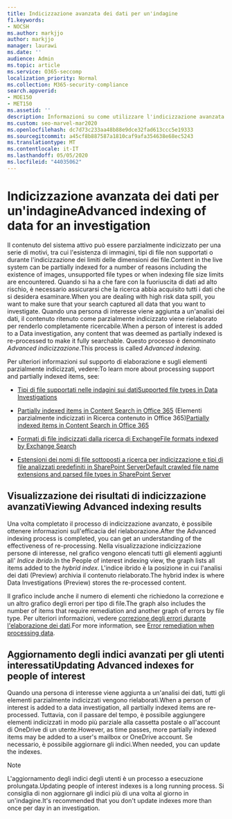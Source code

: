 ```yaml
---
title: Indicizzazione avanzata dei dati per un'indagine
f1.keywords:
- NOCSH
ms.author: markjjo
author: markjjo
manager: laurawi
ms.date: ''
audience: Admin
ms.topic: article
ms.service: O365-seccomp
localization_priority: Normal
ms.collection: M365-security-compliance
search.appverid:
- MOE150
- MET150
ms.assetid: ''
description: Informazioni su come utilizzare l'indicizzazione avanzata per assicurarsi che la ricerca acquisisca tutti i dati che si desidera esaminare.
ms.custom: seo-marvel-mar2020
ms.openlocfilehash: dc7d73c233aa48b88e9dce32fad613ccc5e19333
ms.sourcegitcommit: a45cf8b887587a1810caf9afa354638e68ec5243
ms.translationtype: MT
ms.contentlocale: it-IT
ms.lasthandoff: 05/05/2020
ms.locfileid: "44035062"
---
```

# <a name="advanced-indexing-of-data-for-an-investigation"></a><span data-ttu-id="06c0f-103">Indicizzazione avanzata dei dati per un'indagine</span><span class="sxs-lookup"><span data-stu-id="06c0f-103">Advanced indexing of data for an investigation</span></span>

<span data-ttu-id="06c0f-104">Il contenuto del sistema attivo può essere parzialmente indicizzato per una serie di motivi, tra cui l'esistenza di immagini, tipi di file non supportati o durante l'indicizzazione dei limiti delle dimensioni dei file.</span><span class="sxs-lookup"><span data-stu-id="06c0f-104">Content in the live system can be partially indexed for a number of reasons including the existence of images, unsupported file types or when indexing file size limits are encountered.</span></span> <span data-ttu-id="06c0f-105">Quando si ha a che fare con la fuoriuscita di dati ad alto rischio, è necessario assicurarsi che la ricerca abbia acquisito tutti i dati che si desidera esaminare.</span><span class="sxs-lookup"><span data-stu-id="06c0f-105">When you are dealing with high risk data spill, you want to make sure that your search captured all data that you want to investigate.</span></span> <span data-ttu-id="06c0f-106">Quando una persona di interesse viene aggiunta a un'analisi dei dati, il contenuto ritenuto come parzialmente indicizzato viene rielaborato per renderlo completamente ricercabile.</span><span class="sxs-lookup"><span data-stu-id="06c0f-106">When a person of interest is added to a Data investigation, any content that was deemed as partially indexed is re-processed to make it fully searchable.</span></span> <span data-ttu-id="06c0f-107">Questo processo è denominato *Advanced indicizzazione*.</span><span class="sxs-lookup"><span data-stu-id="06c0f-107">This process is called *Advanced indexing*.</span></span> 

<span data-ttu-id="06c0f-108">Per ulteriori informazioni sul supporto di elaborazione e sugli elementi parzialmente indicizzati, vedere:</span><span class="sxs-lookup"><span data-stu-id="06c0f-108">To learn more about processing support and partially indexed items, see:</span></span>

- [<span data-ttu-id="06c0f-109">Tipi di file supportati nelle indagini sui dati</span><span class="sxs-lookup"><span data-stu-id="06c0f-109">Supported file types in Data Investigations</span></span>](supported-filetypes-datainvestigations.md)

- <span data-ttu-id="06c0f-110">[Partially indexed items in Content Search in Office 365](partially-indexed-items-in-content-search.md) (Elementi parzialmente indicizzati in Ricerca contenuto in Office 365)</span><span class="sxs-lookup"><span data-stu-id="06c0f-110">[Partially indexed items in Content Search in Office 365](partially-indexed-items-in-content-search.md)</span></span>

- [<span data-ttu-id="06c0f-111">Formati di file indicizzati dalla ricerca di Exchange</span><span class="sxs-lookup"><span data-stu-id="06c0f-111">File formats indexed by Exchange Search</span></span>](https://docs.microsoft.com/exchange/file-formats-indexed-by-exchange-search-exchange-2013-help)

- [<span data-ttu-id="06c0f-112">Estensioni dei nomi di file sottoposti a ricerca per indicizzazione e tipi di file analizzati predefiniti in SharePoint Server</span><span class="sxs-lookup"><span data-stu-id="06c0f-112">Default crawled file name extensions and parsed file types in SharePoint Server</span></span>](https://docs.microsoft.com/SharePoint/technical-reference/default-crawled-file-name-extensions-and-parsed-file-types)

## <a name="viewing-advanced-indexing-results"></a><span data-ttu-id="06c0f-113">Visualizzazione dei risultati di indicizzazione avanzati</span><span class="sxs-lookup"><span data-stu-id="06c0f-113">Viewing Advanced indexing results</span></span>

<span data-ttu-id="06c0f-114">Una volta completato il processo di indicizzazione avanzato, è possibile ottenere informazioni sull'efficacia del rielaborazione.</span><span class="sxs-lookup"><span data-stu-id="06c0f-114">After the Advanced indexing process is completed, you can get an understanding of the effectiveness of re-processing.</span></span>  <span data-ttu-id="06c0f-115">Nella visualizzazione indicizzazione persone di interesse, nel grafico vengono elencati tutti gli elementi aggiunti all' *Indice ibrido*.</span><span class="sxs-lookup"><span data-stu-id="06c0f-115">In the People of interest indexing view, the graph lists all items added to the *hybrid index*.</span></span>  <span data-ttu-id="06c0f-116">L'indice ibrido è la posizione in cui l'analisi dei dati (Preview) archivia il contenuto rielaborato.</span><span class="sxs-lookup"><span data-stu-id="06c0f-116">The hybrid index is where Data Investigations (Preview) stores the re-processed content.</span></span>

<span data-ttu-id="06c0f-117">Il grafico include anche il numero di elementi che richiedono la correzione e un altro grafico degli errori per tipo di file.</span><span class="sxs-lookup"><span data-stu-id="06c0f-117">The graph also includes the number of items that require remediation and another graph of errors by file type.</span></span> <span data-ttu-id="06c0f-118">Per ulteriori informazioni, vedere [correzione degli errori durante l'elaborazione dei dati](error-remediation.md).</span><span class="sxs-lookup"><span data-stu-id="06c0f-118">For more information, see [Error remediation when processing data](error-remediation.md).</span></span>

## <a name="updating-advanced-indexes-for-people-of-interest"></a><span data-ttu-id="06c0f-119">Aggiornamento degli indici avanzati per gli utenti interessati</span><span class="sxs-lookup"><span data-stu-id="06c0f-119">Updating Advanced indexes for people of interest</span></span>

<span data-ttu-id="06c0f-120">Quando una persona di interesse viene aggiunta a un'analisi dei dati, tutti gli elementi parzialmente indicizzati vengono rielaborati.</span><span class="sxs-lookup"><span data-stu-id="06c0f-120">When a person of interest is added to a data investigation, all partially indexed items are re-processed.</span></span> <span data-ttu-id="06c0f-121">Tuttavia, con il passare del tempo, è possibile aggiungere elementi indicizzati in modo più parziale alla cassetta postale o all'account di OneDrive di un utente.</span><span class="sxs-lookup"><span data-stu-id="06c0f-121">However, as time passes, more partially indexed items may be added to a user's mailbox or OneDrive account.</span></span>  <span data-ttu-id="06c0f-122">Se necessario, è possibile aggiornare gli indici.</span><span class="sxs-lookup"><span data-stu-id="06c0f-122">When needed, you can update the indexes.</span></span>

> [!NOTE]
> <span data-ttu-id="06c0f-123">L'aggiornamento degli indici degli utenti è un processo a esecuzione prolungata.</span><span class="sxs-lookup"><span data-stu-id="06c0f-123">Updating people of interest indexes is a long running process.</span></span> <span data-ttu-id="06c0f-124">Si consiglia di non aggiornare gli indici più di una volta al giorno in un'indagine.</span><span class="sxs-lookup"><span data-stu-id="06c0f-124">It's recommended that you don't update indexes more than once per day in an investigation.</span></span>
